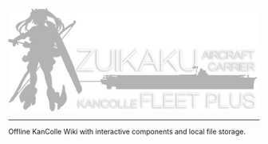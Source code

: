 <img src="icons/logo-text.png" style="background-color: dimgrey"/>

---------------------------------------------
Offline KanColle Wiki with interactive components and local file storage. 
